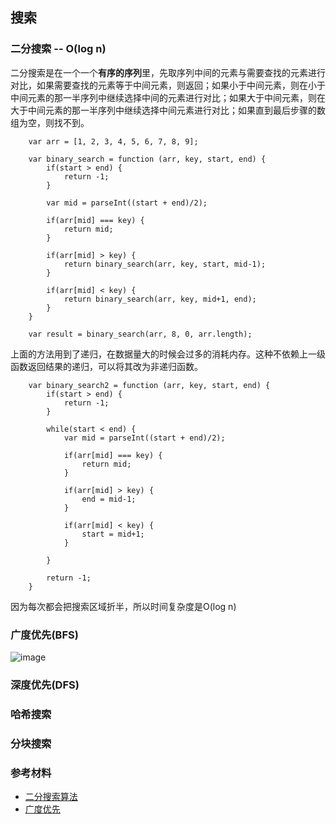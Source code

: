 ## 搜索

### 二分搜索 -- O(log n)

二分搜索是在一个一个**有序的序列**里，先取序列中间的元素与需要查找的元素进行对比，如果需要查找的元素等于中间元素，则返回；如果小于中间元素，则在小于中间元素的那一半序列中继续选择中间的元素进行对比；如果大于中间元素，则在大于中间元素的那一半序列中继续选择中间元素进行对比；如果直到最后步骤的数组为空，则找不到。

```
    var arr = [1, 2, 3, 4, 5, 6, 7, 8, 9];

    var binary_search = function (arr, key, start, end) {
        if(start > end) {
            return -1;
        }

        var mid = parseInt((start + end)/2);

        if(arr[mid] === key) {
            return mid;
        }

        if(arr[mid] > key) {
            return binary_search(arr, key, start, mid-1);
        }

        if(arr[mid] < key) {
            return binary_search(arr, key, mid+1, end);
        }
    }

    var result = binary_search(arr, 8, 0, arr.length);

```

上面的方法用到了递归，在数据量大的时候会过多的消耗内存。这种不依赖上一级函数返回结果的递归，可以将其改为非递归函数。

```
    var binary_search2 = function (arr, key, start, end) {
        if(start > end) {
            return -1;
        }

        while(start < end) {
            var mid = parseInt((start + end)/2);

            if(arr[mid] === key) {
                return mid;
            }

            if(arr[mid] > key) {
                end = mid-1;
            }

            if(arr[mid] < key) {
                start = mid+1;
            }

        }

        return -1;
    }

```

因为每次都会把搜索区域折半，所以时间复杂度是O(log n)


### 广度优先(BFS)


![image](https://github.com/yukiyuki1900/Data-Structures-and-Algorithms/blob/master/%E6%90%9C%E7%B4%A2/Animated_BFS.gif)


### 深度优先(DFS)


### 哈希搜索


### 分块搜索



### 参考材料
* [二分搜索算法](https://zh.wikipedia.org/wiki/%E4%BA%8C%E5%88%86%E6%90%9C%E7%B4%A2%E7%AE%97%E6%B3%95)
* [广度优先](https://zh.wikipedia.org/wiki/%E5%B9%BF%E5%BA%A6%E4%BC%98%E5%85%88%E6%90%9C%E7%B4%A2)